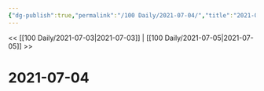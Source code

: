 ```yaml
---
{"dg-publish":true,"permalink":"/100 Daily/2021-07-04/","title":"2021-07-04","created":"2023-04-09T22:20:29.234+08:00","updated":"2023-04-09T22:20:33.865+08:00"}
---
```



<< [[100 Daily/2021-07-03\|2021-07-03]] | [[100 Daily/2021-07-05\|2021-07-05]] >>

# 2021-07-04
